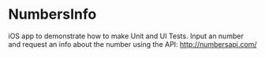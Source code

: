 # NumbersInfo

iOS app to demonstrate how to make Unit and UI Tests.
Input an number and request an info about the number using the API: 
http://numbersapi.com/

